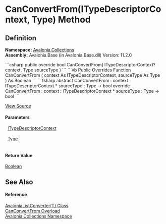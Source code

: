 # CanConvertFrom(ITypeDescriptorContext, Type) Method




## Definition
**Namespace:** <a href="N_Avalonia_Collections">Avalonia.Collections</a>  
**Assembly:** Avalonia.Base (in Avalonia.Base.dll) Version: 11.2.0

<Tabs groupId="api-code-preview">
<TabItem value="csharp" label="C#">
```csharp
public override bool CanConvertFrom(
	ITypeDescriptorContext? context,
	Type sourceType
)
```
</TabItem>
<TabItem value="vb" label="VB">
```vb
Public Overrides Function CanConvertFrom ( 
	context As ITypeDescriptorContext,
	sourceType As Type
) As Boolean
```
</TabItem>
<TabItem value="fsharp" label="F#">
```fsharp
abstract CanConvertFrom : 
        context : ITypeDescriptorContext * 
        sourceType : Type -> bool 
override CanConvertFrom : 
        context : ITypeDescriptorContext * 
        sourceType : Type -> bool 
```
</TabItem>
</Tabs>



<a href="https://github.com/AvaloniaUI/Avalonia/tree/master/src/Avalonia.Base/Collections/AvaloniaListConverter.cs#L17" title="View the source code">View Source</a>



#### Parameters
<dl><dt>  <a href="https://learn.microsoft.com/dotnet/api/system.componentmodel.itypedescriptorcontext" target="_blank" rel="noopener noreferrer">ITypeDescriptorContext</a></dt><dd> </dd><dt>  <a href="https://learn.microsoft.com/dotnet/api/system.type" target="_blank" rel="noopener noreferrer">Type</a></dt><dd> </dd></dl>

#### Return Value
<a href="https://learn.microsoft.com/dotnet/api/system.boolean" target="_blank" rel="noopener noreferrer">Boolean</a>

## See Also


#### Reference
<a href="T_Avalonia_Collections_AvaloniaListConverter_1">AvaloniaListConverter(T) Class</a>  
<a href="Overload_Avalonia_Collections_AvaloniaListConverter_1_CanConvertFrom">CanConvertFrom Overload</a>  
<a href="N_Avalonia_Collections">Avalonia.Collections Namespace</a>  

